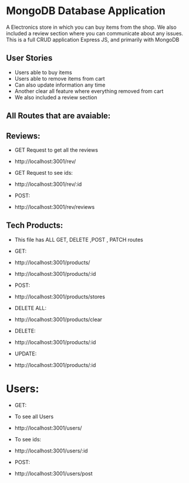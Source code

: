 # MongoDB Database Application

A Electronics store in which you can buy items from the shop. We also included a review section where you can communicate about any issues. This is a full CRUD application Express JS, and primarily with MongoDB 

## User Stories 
  - Users able to buy items
  - Users able to remove items from cart
  - Can also update information any time
  - Another clear all feature where everything removed from cart
  - We also included a review section

## All Routes that are avaiable:
## Reviews:
- GET Request to get all the reviews 
- http://localhost:3001/rev/
- GET Request to  see ids:
- http://localhost:3001/rev/:id

- POST:
- http://localhost:3001/rev/reviews

## Tech Products:
 - This file has ALL GET, DELETE ,POST , PATCH routes
 - GET:
 - http://localhost:3001/products/
 - http://localhost:3001/products/:id

 - POST:
 - http://localhost:3001/products/stores

 - DELETE ALL:
 - http://localhost:3001/products/clear
 - DELETE:
 -  http://localhost:3001/products/:id

 - UPDATE:
 -  http://localhost:3001/products/:id

 # Users:
- GET:
- To see all Users
- http://localhost:3001/users/
- To see ids:
- http://localhost:3001/users/:id

- POST:
- http://localhost:3001/users/post











